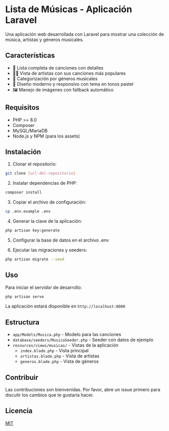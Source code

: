 # Lista de Músicas - Aplicación Laravel

Una aplicación web desarrollada con Laravel para mostrar una colección de música, artistas y géneros musicales.

## Características

- 🎵 Lista completa de canciones con detalles
- 👨‍🎤 Vista de artistas con sus canciones más populares
- 🎸 Categorización por géneros musicales
- 🎨 Diseño moderno y responsivo con tema en tonos pastel
- 🖼️ Manejo de imágenes con fallback automático

## Requisitos

- PHP >= 8.0
- Composer
- MySQL/MariaDB
- Node.js y NPM (para los assets)

## Instalación

1. Clonar el repositorio:
```bash
git clone [url-del-repositorio]
```

2. Instalar dependencias de PHP:
```bash
composer install
```

3. Copiar el archivo de configuración:
```bash
cp .env.example .env
```

4. Generar la clave de la aplicación:
```bash
php artisan key:generate
```

5. Configurar la base de datos en el archivo .env

6. Ejecutar las migraciones y seeders:
```bash
php artisan migrate --seed
```

## Uso

Para iniciar el servidor de desarrollo:
```bash
php artisan serve
```

La aplicación estará disponible en `http://localhost:8000`

## Estructura

- `app/Models/Musica.php` - Modelo para las canciones
- `database/seeders/MusicaSeeder.php` - Seeder con datos de ejemplo
- `resources/views/musicas/` - Vistas de la aplicación
  - `index.blade.php` - Vista principal
  - `artistas.blade.php` - Vista de artistas
  - `generos.blade.php` - Vista de géneros

## Contribuir

Las contribuciones son bienvenidas. Por favor, abre un issue primero para discutir los cambios que te gustaría hacer.

## Licencia

[MIT](https://opensource.org/licenses/MIT)
